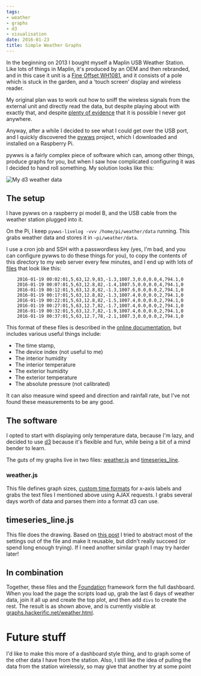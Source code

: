 ```yaml
---
tags:
- weather
- graphs
- d3
- visualisation
date: 2016-01-23
title: Simple Weather Graphs
---
```


In the beginning on 2013 I bought myself a Maplin USB Weather Station. Like
lots of things in Maplin, it's produced by an OEM and then rebranded, and in
this case it unit is a [Fine Offset WH1081](http://www.foshk.com/weather_professional/wh1081.htm), 
and it consists of a pole which is stuck in the garden, and a 'touch screen' display and wireless reader.

My original plan was to work out how to sniff the wireless signals from the
external unit and directly read the data, but despite playing about with
exactly that, and despite [plenty of evidence](https://www.raspberrypi.org/forums/viewtopic.php?t=14777)
that it is possible I never got anywhere.

Anyway, after a while I decided to see what I could get over the USB port, and
I quickly discovered the [pywws](https://pypi.python.org/pypi/pywws/) project,
which I downloaded and installed on a Raspberry Pi.

pywws is a fairly complex piece of software which can, among other things,
produce graphs for you, but when I saw how complicated configuring it was I
decided to hand roll something. My solution looks like this:

![My d3 weather data](https://files.hackerific.net/pi_weather_data.png)

## The setup

I have pywws on a raspberry pi model B, and the USB cable from the weather
station plugged into it.

On the Pi, I keep `pywws-livelog -vvv /home/pi/weather/data` running. This
grabs weather data and stores it in `~pi/weather/data`. 

I use a cron job and SSH with a passwordless key (yes, I'm bad, and you can
configure pywws to do these things for you), to copy the
contents of this directory to my web server every few minutes, and I end up with lots of 
[files](https://graphs.hackerific.net/weather/data/raw/2016/2016-01/2016-01-19.txt) that look like this:

        2016-01-19 00:02:01,5,63,12.9,83,-1.3,1007.3,0.0,0.0,4,794.1,0
        2016-01-19 00:07:01,5,63,12.8,82,-1.4,1007.5,0.0,0.0,4,794.1,0
        2016-01-19 00:12:01,5,63,12.8,82,-1.3,1007.6,0.0,0.0,2,794.1,0
        2016-01-19 00:17:01,5,63,12.8,82,-1.3,1007.4,0.0,0.0,2,794.1,0
        2016-01-19 00:22:01,5,63,12.8,82,-1.5,1007.4,0.0,0.0,2,794.1,0
        2016-01-19 00:27:01,5,63,12.7,82,-1.7,1007.4,0.0,0.0,2,794.1,0
        2016-01-19 00:32:01,5,63,12.7,82,-1.9,1007.4,0.0,0.0,2,794.1,0
        2016-01-19 00:37:01,5,63,12.7,78,-2.1,1007.3,0.0,0.0,2,794.1,0

This format of these files is described in the [online documentation](http://pythonhosted.org/pywws/en/html/api/pywws.DataStore.html#module-pywws.DataStore), 
but includes various useful things include:

* The time stamp,
* The device index (not useful to me)
* The interior humidity
* The interior temperature
* The exterior humidity
* The exterior temperature
* The absolute pressure (not calibrated)

It can also measure wind speed and direction and rainfall rate, but I've not
found these measurements to be any good.

## The software

I opted to start with displaying only temperature data, because I'm lazy, and
decided to use [d3](http://d3js.org/) because it's flexible and fun, while
being a bit of a mind bender to learn.

The guts of my graphs live in two files: [weather.js](https://graphs.hackerific.net/weather.js) 
and [timeseries_line](https://graphs.hackerific.net/timeseries_line.js). 

### weather.js

This file defines graph sizes, [custom time formats](https://github.com/mbostock/d3/wiki/Time-Formatting#format_multi) 
for x-axis labels and grabs the text files I mentioned above using AJAX
requests. I grabs several days worth of data and parses them into a
format d3 can use. 

## timeseries_line.js

This file does the drawing. Based on [this post](http://bost.ocks.org/mike/chart/) 
I tried to abstract most of the settings out of the file and make it reusable, but didn't really succeed (or
spend long enough trying). If I need another similar graph I may try harder later! 

## In combination

Together, these files and the [Foundation](http://foundation.zurb.com/)
framework form the full dashboard. When you load the page the scripts load up,
grab the last 6 days of weather data, join it all up and create the top plot,
and then add `divs` to create the rest. The result is as shown above, and is
currently visible at
[graphs.hackerific.net/weather.html](https://graphs.hackerific.net/weather.html).

# Future stuff

I'd like to make this more of a dashboard style thing, and to graph some of the
other data I have from the station. Also, I still like the idea of pulling the
data from the station wirelessly, so may give that another try at some point
